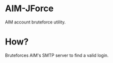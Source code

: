 # AIM-JForce
AIM account bruteforce utility.

# How?
Bruteforces AIM's SMTP server to find a valid login.
